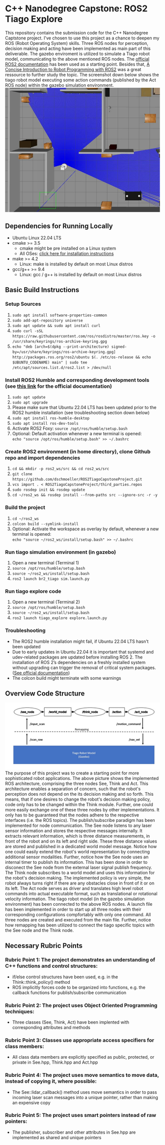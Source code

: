 # C++ Nanodegree Capstone: ROS2 Tiago Explore 
This repository contains the submission code for the C++ Nanodegree Captstone project. I've chosen to use this project as a chance to deepen my ROS (Robot Operating System) skills. Three ROS nodes for perception, decision making and acting have been implemented as main part of this deliverable. The gazebo enviroment is utilized to simulate a Tiago robot model, communicating to the above mentioned ROS nodes. The [official ROS2 documentation](https://docs.ros.org/en/foxy/Tutorials.html) has been used as a starting point. Besides that, [A Concise Introduction to Robot Programming with ROS2](https://github.com/fmrico/book_ros2) was a great ressource to further study the topic. The screenshot down below shows the tiago robot model executing some action commands (published by the Act ROS node) within the gazebo simulation environment.    
![The tiago robot model follows some action commands in the gazebo simulation environment](tiago_gazebo_sample_image.JPG)


## Dependencies for Running Locally
* Ubuntu Linux 22.04 LTS    
* cmake >= 3.5
  * cmake might be pre installed on a Linux system   
  * All OSes: [click here for installation instructions](https://cmake.org/install/)
* make >= 4.2 
  * Linux: make is installed by default on most Linux distros
* gcc/g++ >= 9.4
  * Linux: gcc / g++ is installed by default on most Linux distros
 
 
## Basic Build Instructions
### Setup Sources
1. `sudo apt install software-properties-common`
2. `sudo add-apt-repository universe`
3. `sudo apt update && sudo apt install curl`
4. `sudo curl -sSL https://raw.githubusercontent.com/ros/rosdistro/master/ros.key -o /usr/share/keyrings/ros-archive-keyring.gpg`
5. `echo "deb [arch=$(dpkg --print-architecture) signed-by=/usr/share/keyrings/ros-archive-keyring.gpg] http://packages.ros.org/ros2/ubuntu $(. /etc/os-release && echo $UBUNTU_CODENAME) main" | sudo tee /etc/apt/sources.list.d/ros2.list > /dev/null`
### Install ROS2 Humble and corresponding development tools (see [this link](https://docs.ros.org/en/humble/Installation/Ubuntu-Install-Debians.html) for the official documentation) 
1. `sudo apt update`
2. `sudo apt upgrade`
3. Please make sure that Ubuntu 22.04 LTS has been updated prior to the ROS2 humble installation (see troubleshooting section down below) 
4. `sudo apt install ros-humble-desktop`
5. `sudo apt install ros-dev-tools`
6. Activate ROS2 Foxy: `source /opt/ros/humble/setup.bash`
7. Optional: Default activation whenever a new terminal is opened:    
   `echo "source /opt/ros/humble/setup.bash" >> ~/.bashrc`  
### Create ROS2 environment (in home directory), clone Github repo and import dependencies
1. `cd && mkdir -p ros2_ws/src && cd ros2_ws/src`
2. `git clone https://github.com/dschmoeller/ROS2TiagoCapstoneProject.git`  
3. `vcs import . < ROS2TiagoCapstoneProject/third_parties.repos`
4. `sudo rosdep init && rosdep update`
5. `cd ~/ros2_ws && rosdep install --from-paths src --ignore-src -r -y` 
### Build the project 
1. `cd ~/ros2_ws`
2. `colcon build --symlink-install`
3. Optional: Activate the workspace as overlay by default, whenever a new terminal is opened:    
   `echo "source ~/ros2_ws/install/setup.bash" >> ~/.bashrc`  
### Run tiago simulation environment (in gazebo)  
1. Open a new terminal (Terminal 1) 
2. `source /opt/ros/humble/setup.bash`
3. `source ~/ros2_ws/install/setup.bash`
4. `ros2 launch br2_tiago sim.launch.py` 
### Run tiago explore code   
1. Open a new terminal (Terminal 2) 
2. `source /opt/ros/humble/setup.bash`
3. `source ~/ros2_ws/install/setup.bash`
4. `ros2 launch tiago_explore explore.launch.py` 
### Troubleshooting
- The ROS2 humble installation might fail, if Ubuntu 22.04 LTS hasn't been updated 
- Due to early updates in Ubuntu 22.04 it is important that systemd and udev-related packages are updated before installing ROS 2. The installation of ROS 2’s dependencies on a freshly installed system without upgrading can trigger the removal of critical system packages. ([See official documentation](https://docs.ros.org/en/humble/Installation/Ubuntu-Install-Debians.html))
- The colcon build might terminate with some warnings



## Overview Code Structure
![Three node structure for solving arbitrary see think act problems](see_think_act_node_architecture.JPG)
The purpose of this project was to create a starting point for more sophisticated robot applications. The above picture shows the implemented ROS architecture, comprising the three nodes See, Think and Act. This architecture enables a separation of concern, such that the robot's perception does not depend on the its decision making and so forth. This means, that if one desires to change the robot's decision making policy, code only has to be changed within the Think module. Further, one could more easily exchange one of these three nodes by other implementations. It only has to be guaranteed that the nodes adhere to the respective interfaces (i.e. the ROS topics). The publish/subscribe paradigm has been implemented for node communication. The See node listens to any laser sensor information and stores the respective messages internally. It extracts relevant information, which is three distance measurements, in front of the robot and on its left and right side. These three distance values are stored and published in a dedicated world model message. Notice how one could easily extend the robot's world representation by connecting additional sensor modalities. Further, notice how the See node uses an internal timer to publish its information. This has been done in order to disconect the See node from the external laser signal publish frequency. The Think node subscribes to a world model and uses this information for the robot's decision making. The implemented policy is very simple, the robot always turns right if there are any obstacles close in front of it or on its left. The Act node serves as driver and translates high level robot commands into actual executable format, such as translational or rotational velocity information. The tiago robot model (in the gazebo simulation environment) has been connected to the above ROS nodes. A launch file has been implemented in order to start up all three nodes with their corresponding configurations compfortably with only one command. All three nodes are created and executed from the main file. Further, notice how remapping has been utilized to connect the tiago specific topics with the See node and the Think node.       


## Necessary Rubric Points  
### Rubric Point 1: The project demonstrates an understanding of C++ functions and control structures:   
  - if/else control structures have been used, e.g. in the Think::think_policy() method
  - ROS implicitly forces code to be organized into functions, e.g. the callback functions for publish/subscribe communication   
### Rubric Point 2: The project uses Object Oriented Programming techniques:   
  - Three classes (See, Think, Act) have been implented with corresponding attributes and methods   
### Rubric Point 3: Classes use appropriate access specifiers for class members:   
  - All class data members are explicitly specified as public, protected, or private in See.hpp, Think.hpp and Act.hpp
### Rubric Point 4: The project uses move semantics to move data, instead of copying it, where possible:   
  - The See::lidar_callback() method uses move semantics in order to pass incoming laser scan messages into a unique pointer, rather than making an expensive copy 
### Rubric Point 5: The project uses smart pointers instead of raw pointers:   
  - The publisher, subscriber and other attributes in See.hpp are implemented as shared and unique pointers


  
     

